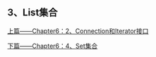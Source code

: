 ## 3、List集合

[上篇——Chapter6：2、Connection和Iterator接口](2、Connection和Iterator接口.md)

[下篇——Chapter6：4、Set集合](4、Set集合.md)